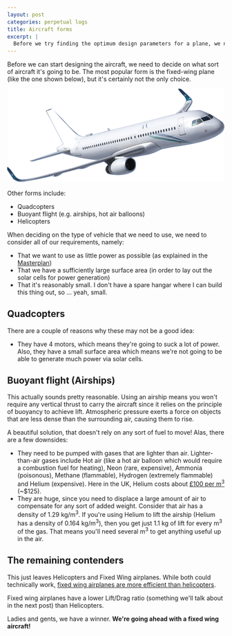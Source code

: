 ```yaml
---
layout: post
categories: perpetual logs
title: Aircraft forms
excerpt: |
  Before we try finding the optimum design parameters for a plane, we need to decide on a lift vehicle form. The most popular is the fixed wing "aeroplane" design, but we're going through all of them to take our pick.
---
```

Before we can start designing the aircraft, we need to decide on what sort of aircraft it's going to be. The most popular form is the fixed-wing plane (like the one shown below), but it's certainly not the only choice.

![Fixed wing plane](/assets/projects/perpetual/fixed-wing-plane.png)

Other forms include:

- Quadcopters
- Buoyant flight (e.g. airships, hot air balloons)
- Helicopters

When deciding on the type of vehicle that we need to use, we need to consider all of our requirements, namely:

- That we want to use as little power as possible (as explained in the [Masterplan](/perpetual/masterplan))
- That we have a sufficiently large surface area (in order to lay out the solar cells for power generation)
- That it's reasonably small. I don't have a spare hangar where I can build this thing out, so &hellip; yeah, small.

## Quadcopters
There are a couple of reasons why these may not be a good idea:

- They have 4 motors, which means they're going to suck a lot of power. Also, they have a small surface area which means we're not going to be able to generate much power via solar cells.

## Buoyant flight (Airships)
This actually sounds pretty reasonable. Using an airship means you won't require any vertical thrust to carry the aircraft since it relies on the principle of buoyancy to achieve lift. Atmospheric pressure exerts a force on objects that are less dense than the surrounding air, causing them to rise.

A beautiful solution, that doesn't rely on any sort of fuel to move! Alas, there are a few downsides:

- They need to be pumped with gases that are lighter than air. Lighter-than-air gases include Hot air (like a hot air balloon which would require a combustion fuel for heating), Neon (rare, expensive), Ammonia (poisonous), Methane (flammable), Hydrogen (extremely flammable) and Helium (expensive). Here in the UK, Helium costs about [&pound;100 per m<sup>3</sup>](https://www.boconlineshop.com/shop/en/uk/helium-110745-101) (~$125). 
- They are huge, since you need to displace a large amount of air to compensate for any sort of added weight. Consider that air has a density of 1.29 kg/m<sup>3</sup>. If you're using Helium to lift the airship (Helium has a density of 0.164 kg/m<sup>3</sup>), then you get just 1.1 kg of lift for every m<sup>3</sup> of the gas. That means you'll need several m<sup>3</sup> to get anything useful up in the air.

## The remaining contenders
This just leaves Helicopters and Fixed Wing airplanes. While both could technically work, [fixed wing airplanes are more efficient than helicopters](http://aviation.stackexchange.com/a/5192/18340).

Fixed wing airplanes have a lower Lift/Drag ratio (something we'll talk about in the next post) than Helicopters.

Ladies and gents, we have a winner. **We're going ahead with a fixed wing aircraft!**
